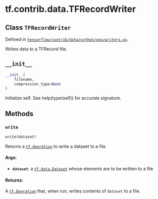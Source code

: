 <div itemscope itemtype="http://developers.google.com/ReferenceObject">
<meta itemprop="name" content="tf.contrib.data.TFRecordWriter" />
<meta itemprop="path" content="Stable" />
<meta itemprop="property" content="__init__"/>
<meta itemprop="property" content="write"/>
</div>

# tf.contrib.data.TFRecordWriter

## Class `TFRecordWriter`





Defined in [`tensorflow/contrib/data/python/ops/writers.py`](https://www.tensorflow.org/code/tensorflow/contrib/data/python/ops/writers.py).

Writes data to a TFRecord file.

<h2 id="__init__"><code>__init__</code></h2>

``` python
__init__(
    filename,
    compression_type=None
)
```

Initialize self.  See help(type(self)) for accurate signature.



## Methods

<h3 id="write"><code>write</code></h3>

``` python
write(dataset)
```

Returns a <a href="../../../tf/Operation.md"><code>tf.Operation</code></a> to write a dataset to a file.

#### Args:

* <b>`dataset`</b>: a <a href="../../../tf/data/Dataset.md"><code>tf.data.Dataset</code></a> whose elements are to be written to a file


#### Returns:

A <a href="../../../tf/Operation.md"><code>tf.Operation</code></a> that, when run, writes contents of `dataset` to a file.



